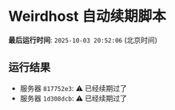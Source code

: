 # Weirdhost 自动续期脚本

**最后运行时间**: `2025-10-03 20:52:06` (北京时间)

## 运行结果

- 服务器 `817752e3`: ⚠️ 已经续期过了
- 服务器 `1d308dcb`: ⚠️ 已经续期过了
